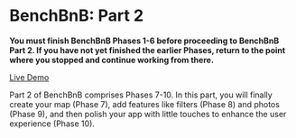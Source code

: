 # BenchBnB: Part 2

**You must finish BenchBnB Phases 1-6 before proceeding to BenchBnB Part 2. If
you have not yet finished the earlier Phases, return to the point where you
stopped and continue working from there.**

[Live Demo]

Part 2 of BenchBnB comprises Phases 7-10. In this part, you will finally create
your map (Phase 7), add features like filters (Phase 8) and photos (Phase 9),
and then polish your app with little touches to enhance the user experience
(Phase 10).

[Live Demo]: https://aa-bench-bnb.herokuapp.com/
